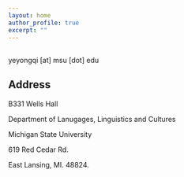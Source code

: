 ```yaml
---
layout: home
author_profile: true
excerpt: ""
--- 
```


## 
yeyongqi [at] msu [dot] edu

##  Address
B331 Wells Hall

Department of Lanugages, Linguistics and Cultures
 
Michigan State University 
 
619 Red Cedar Rd.
 
East Lansing, MI. 48824.
